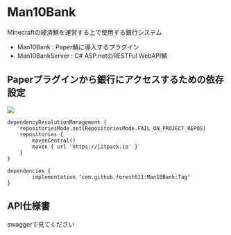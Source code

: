 # Man10Bank

Minecraftの経済鯖を運営する上で使用する銀行システム

- Man10Bank : Paper鯖に導入するプラグイン
- Man10BankServer : C# ASP.netのRESTFul WebAPI鯖

## Paperプラグインから銀行にアクセスするための依存設定

[![](https://jitpack.io/v/forest611/Man10Bank.svg)](https://jitpack.io/#forest611/Man10Bank)

	dependencyResolutionManagement {
		repositoriesMode.set(RepositoriesMode.FAIL_ON_PROJECT_REPOS)
		repositories {
			mavenCentral()
			maven { url 'https://jitpack.io' }
		}
	}

	dependencies {
	        implementation 'com.github.forest611:Man10Bank:Tag'
	}

## API仕様書

swaggerで見てください

